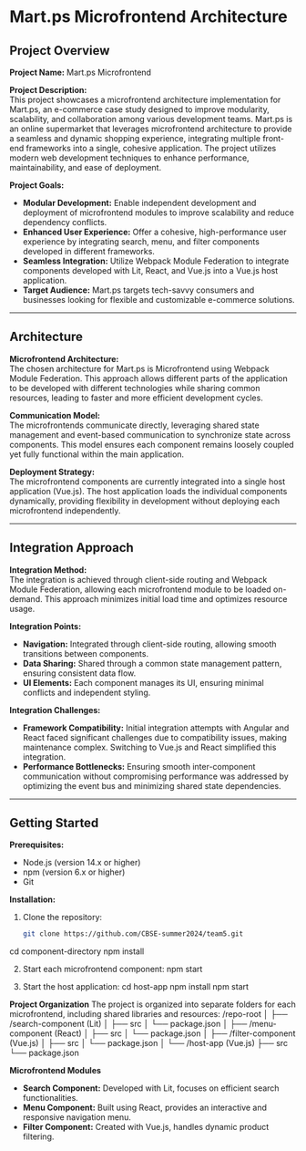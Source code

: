 # Mart.ps Microfrontend Architecture

## Project Overview

**Project Name:** Mart.ps Microfrontend 

**Project Description:**  
This project showcases a microfrontend architecture implementation for Mart.ps, an e-commerce case study designed to improve modularity, scalability, and collaboration among various development teams. Mart.ps is an online supermarket that leverages microfrontend architecture to provide a seamless and dynamic shopping experience, integrating multiple front-end frameworks into a single, cohesive application. The project utilizes modern web development techniques to enhance performance, maintainability, and ease of deployment.

**Project Goals:**  
- **Modular Development:** Enable independent development and deployment of microfrontend modules to improve scalability and reduce dependency conflicts.
- **Enhanced User Experience:** Offer a cohesive, high-performance user experience by integrating search, menu, and filter components developed in different frameworks.
- **Seamless Integration:** Utilize Webpack Module Federation to integrate components developed with Lit, React, and Vue.js into a Vue.js host application.
- **Target Audience:** Mart.ps targets tech-savvy consumers and businesses looking for flexible and customizable e-commerce solutions.

---

## Architecture

**Microfrontend Architecture:**  
The chosen architecture for Mart.ps is Microfrontend using Webpack Module Federation. This approach allows different parts of the application to be developed with different technologies while sharing common resources, leading to faster and more efficient development cycles.

**Communication Model:**  
The microfrontends communicate directly, leveraging shared state management and event-based communication to synchronize state across components. This model ensures each component remains loosely coupled yet fully functional within the main application.

**Deployment Strategy:**  
The microfrontend components are currently integrated into a single host application (Vue.js). The host application loads the individual components dynamically, providing flexibility in development without deploying each microfrontend independently.

---

## Integration Approach

**Integration Method:**  
The integration is achieved through client-side routing and Webpack Module Federation, allowing each microfrontend module to be loaded on-demand. This approach minimizes initial load time and optimizes resource usage.

**Integration Points:**  
- **Navigation:** Integrated through client-side routing, allowing smooth transitions between components.
- **Data Sharing:** Shared through a common state management pattern, ensuring consistent data flow.
- **UI Elements:** Each component manages its UI, ensuring minimal conflicts and independent styling.

**Integration Challenges:**  
- **Framework Compatibility:** Initial integration attempts with Angular and React faced significant challenges due to compatibility issues, making maintenance complex. Switching to Vue.js and React simplified this integration.
- **Performance Bottlenecks:** Ensuring smooth inter-component communication without compromising performance was addressed by optimizing the event bus and minimizing shared state dependencies.

---

## Getting Started

**Prerequisites:**  
- Node.js (version 14.x or higher)  
- npm (version 6.x or higher)  
- Git  

**Installation:**
1. Clone the repository:  
   ```bash
   git clone https://github.com/CBSE-summer2024/team5.git
cd component-directory
   npm install

2. Start each microfrontend component:
    npm start

3. Start the host application:
  cd host-app
  npm install
  npm start

**Project Organization**
The project is organized into separate folders for each microfrontend, including shared libraries and resources:
  /repo-root
│
├── /search-component (Lit)
│   ├── src
│   └── package.json
│
├── /menu-component (React)
│   ├── src
│   └── package.json
│
├── /filter-component (Vue.js)
│   ├── src
│   └── package.json
│
└── /host-app (Vue.js)
    ├── src
    └── package.json

**Microfrontend Modules**
- **Search Component:** Developed with Lit, focuses on efficient search functionalities.
- **Menu Component:** Built using React, provides an interactive and responsive navigation menu.
- **Filter Component:** Created with Vue.js, handles dynamic product filtering.

